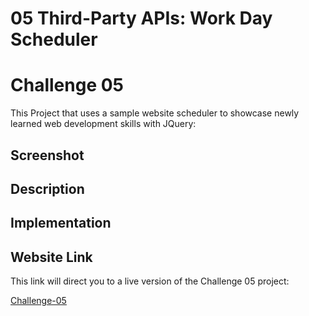 # 05 Third-Party APIs: Work Day Scheduler

# Challenge 05
This Project that uses a sample website scheduler to showcase newly learned web development skills with JQuery:

## Screenshot



## Description


## Implementation

## Website Link
This link will direct you to a live version of the Challenge 05 project:

[Challenge-05]()